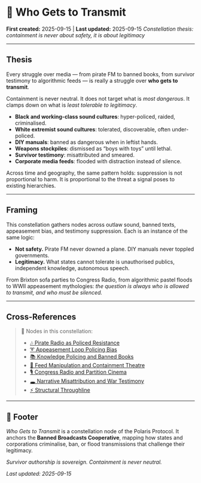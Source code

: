 # 📡 Who Gets to Transmit

**First created:** 2025-09-15 | **Last updated:** 2025-09-15
*Constellation thesis: containment is never about safety, it is about legitimacy*

---

## Thesis

Every struggle over media — from pirate FM to banned books, from survivor testimony to algorithmic feeds — is really a struggle over **who gets to transmit**.

Containment is never neutral. It does not target what is *most dangerous*. It clamps down on what is *least tolerable to legitimacy*.

* **Black and working-class sound cultures**: hyper-policed, raided, criminalised.
* **White extremist sound cultures**: tolerated, discoverable, often under-policed.
* **DIY manuals**: banned as dangerous when in leftist hands.
* **Weapons stockpiles**: dismissed as “boys with toys” until lethal.
* **Survivor testimony**: misattributed and smeared.
* **Corporate media feeds**: flooded with distraction instead of silence.

Across time and geography, the same pattern holds: suppression is not proportional to harm. It is proportional to the threat a signal poses to existing hierarchies.

---

## Framing

This constellation gathers nodes across outlaw sound, banned texts, appeasement bias, and testimony suppression. Each is an instance of the same logic:

* **Not safety.** Pirate FM never downed a plane. DIY manuals never toppled governments.
* **Legitimacy.** What states cannot tolerate is unauthorised publics, independent knowledge, autonomous speech.

From Brixton sofa parties to Congress Radio, from algorithmic pastel floods to WWII appeasement mythologies: *the question is always who is allowed to transmit, and who must be silenced.*

---

## Cross-References

> 📡 Nodes in this constellation:
>
> * [🎶 Pirate Radio as Policed Resistance](./🎶_pirate_radio_as_policed_resistance.md)
> * [➰ Appeasement Loop Policing Bias](./➰_appeasement_loop_policing_bias.md)
> * [📚 Knowledge Policing and Banned Books](./📚_knowledge_policing_and_banned_books.md)
> * [📱 Feed Manipulation and Containment Theatre](./📱_feed_manipulation_and_containment_theatre.md)
> * [🎙 Congress Radio and Partition Cinema](./🎙_congress_radio_and_partition_cinema.md)
> * [🕳 Narrative Misattribution and War Testimony](./🕳_narrative_misattribution_and_war_testimony.md)
> * [⚡ Structural Throughline](./⚡_structural_throughline.md)

---

## 🏮 Footer

*Who Gets to Transmit* is a constellation node of the Polaris Protocol.
It anchors the **Banned Broadcasts Cooperative**, mapping how states and corporations criminalise, ban, or flood transmissions that challenge their legitimacy.

*Survivor authorship is sovereign. Containment is never neutral.*

*Last updated: 2025-09-15*
